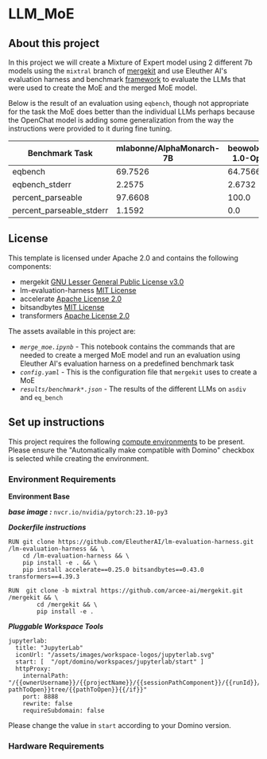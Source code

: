 # LLM_MoE

## About this project
In this project we will create a Mixture of Expert model using 2 different 7b models using the `mixtral` branch of [mergekit](https://github.com/arcee-ai/mergekit/tree/mixtral) and use Eleuther AI's evaluation harness and benchmark [framework](https://github.com/EleutherAI/lm-evaluation-harness/tree/main) to evaluate the LLMs that were used to create the MoE and the merged MoE model.

Below is the result of an evaluation using `eqbench`, though not appropriate for the task the MoE does better than the individual LLMs perhaps because the OpenChat model is adding some generalization from the way the instructions were provided to it during fine tuning.

| Benchmark Task                | mlabonne/AlphaMonarch-7B  | beowolx/CodeNinja-1.0-OpenChat-7B             | MoE               |
|-------------------------------|----------------------|----------------------|----------------------|
| eqbench           | 69.7526    | 64.7566    | 74.5694    |
| eqbench_stderr         | 2.2575    | 2.6732   | 1.8548    |
| percent_parseable      | 97.6608     | 100.0                | 99.4152    |
| percent_parseable_stderr| 1.1592   | 0.0                  | 0.5848   |

## License
This template is licensed under Apache 2.0 and contains the following components: 
* mergekit [GNU Lesser General Public License v3.0](https://github.com/arcee-ai/mergekit/blob/mixtral/LICENSE)
* lm-evaluation-harness [MIT License](https://github.com/EleutherAI/lm-evaluation-harness/blob/main/LICENSE.md)
* accelerate [Apache License 2.0](https://github.com/huggingface/accelerate/blob/main/LICENSE)
* bitsandbytes [MIT License](https://github.com/TimDettmers/bitsandbytes/blob/main/LICENSE)
* transformers [Apache License 2.0](https://github.com/huggingface/transformers/blob/main/LICENSE)

The assets available in this project are:

* *`merge_moe.ipynb`* - This notebook contains the commands that are needed to create a merged MoE model and run an evaluation using Eleuther AI's evaluation harness on a predefined benchmark task
* *`config.yaml`* - This is the configuration file that `mergekit` uses to create a MoE
* *`results/benchmark*.json`* - The results of the different LLMs on `asdiv` and `eq_bench`

 ## Set up instructions

This project requires the following [compute environments](https://docs.dominodatalab.com/en/latest/user_guide/f51038/environments/) to be present. Please ensure the "Automatically make compatible with Domino" checkbox is selected while creating the environment.


### Environment Requirements

**Environment Base**

***base image :*** `nvcr.io/nvidia/pytorch:23.10-py3`

***Dockerfile instructions***
```
RUN git clone https://github.com/EleutherAI/lm-evaluation-harness.git /lm-evaluation-harness && \
    cd /lm-evaluation-harness && \
    pip install -e . && \
    pip install accelerate==0.25.0 bitsandbytes==0.43.0 transformers==4.39.3

RUN  git clone -b mixtral https://github.com/arcee-ai/mergekit.git /mergekit && \
		cd /mergekit && \
 		pip install -e .
```
***Pluggable Workspace Tools*** 
```
jupyterlab:
  title: "JupyterLab"
  iconUrl: "/assets/images/workspace-logos/jupyterlab.svg"
  start: [  "/opt/domino/workspaces/jupyterlab/start" ]
  httpProxy:
    internalPath: "/{{ownerUsername}}/{{projectName}}/{{sessionPathComponent}}/{{runId}}/{{#if pathToOpen}}tree/{{pathToOpen}}{{/if}}"
    port: 8888
    rewrite: false
    requireSubdomain: false
```
Please change the value in `start` according to your Domino version.

### Hardware Requirements

